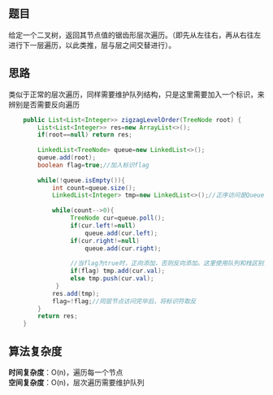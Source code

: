 ## 题目
给定一个二叉树，返回其节点值的锯齿形层次遍历。（即先从左往右，再从右往左进行下一层遍历，以此类推，层与层之间交替进行）。
## 思路
类似于正常的层次遍历，同样需要维护队列结构，只是这里需要加入一个标识，来辨别是否需要反向遍历
```java
    public List<List<Integer>> zigzagLevelOrder(TreeNode root) {
        List<List<Integer>> res=new ArrayList<>();
        if(root==null) return res;
        
        LinkedList<TreeNode> queue=new LinkedList<>();
        queue.add(root);
        boolean flag=true;//加入标识flag
        
        while(!queue.isEmpty()){
            int count=queue.size();
            LinkedList<Integer> tmp=new LinkedList<>();//正序访问是Queue，逆向访问是Stack
            
            while(count-->0){
                 TreeNode cur=queue.poll();
                 if(cur.left!=null)
                     queue.add(cur.left);
                 if(cur.right!=null)
                     queue.add(cur.right);
                     
                 //当flag为true时，正向添加，否则反向添加。这里使用队列和栈区别开来
                 if(flag) tmp.add(cur.val);
                 else tmp.push(cur.val);
             }
            res.add(tmp);
            flag=!flag;//同层节点访问完毕后，将标识符取反
        }
        return res;
    }
```
## 算法复杂度
**时间复杂度**：O(n)，遍历每一个节点  
**空间复杂度**：O(n)，层次遍历需要维护队列
